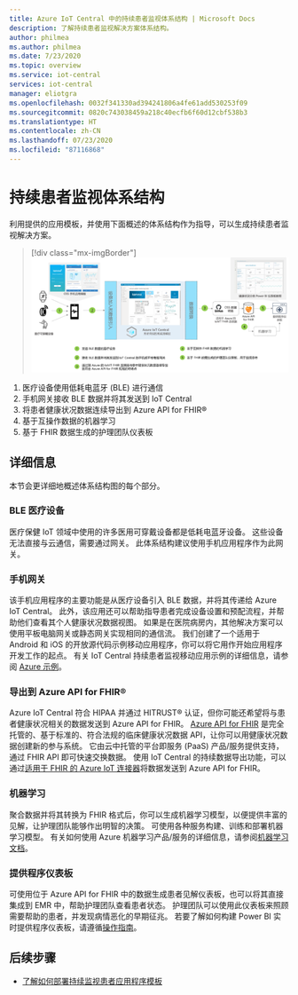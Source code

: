 ```yaml
---
title: Azure IoT Central 中的持续患者监视体系结构 | Microsoft Docs
description: 了解持续患者监视解决方案体系结构。
author: philmea
ms.author: philmea
ms.date: 7/23/2020
ms.topic: overview
ms.service: iot-central
services: iot-central
manager: eliotgra
ms.openlocfilehash: 0032f341330ad394241806a4fe61add530253f09
ms.sourcegitcommit: 0820c743038459a218c40ecfb6f60d12cbf538b3
ms.translationtype: HT
ms.contentlocale: zh-CN
ms.lasthandoff: 07/23/2020
ms.locfileid: "87116868"
---
```

# <a name="continuous-patient-monitoring-architecture"></a>持续患者监视体系结构



利用提供的应用模板，并使用下面概述的体系结构作为指导，可以生成持续患者监视解决方案。

>[!div class="mx-imgBorder"] 
>![CPM 体系结构](media/cpm-architecture.png)

1. 医疗设备使用低耗电蓝牙 (BLE) 进行通信
1. 手机网关接收 BLE 数据并将其发送到 IoT Central
1. 将患者健康状况数据连续导出到 Azure API for FHIR&reg;
1. 基于互操作数据的机器学习
1. 基于 FHIR 数据生成的护理团队仪表板

## <a name="details"></a>详细信息
本节会更详细地概述体系结构图的每个部分。

### <a name="ble-medical-devices"></a>BLE 医疗设备
医疗保健 IoT 领域中使用的许多医用可穿戴设备都是低耗电蓝牙设备。 这些设备无法直接与云通信，需要通过网关。 此体系结构建议使用手机应用程序作为此网关。 

### <a name="mobile-phone-gateway"></a>手机网关
该手机应用程序的主要功能是从医疗设备引入 BLE 数据，并将其传递给 Azure IoT Central。 此外，该应用还可以帮助指导患者完成设备设置和预配流程，并帮助他们查看其个人健康状况数据视图。 如果是在医院病房内，其他解决方案可以使用平板电脑网关或静态网关实现相同的通信流。 我们创建了一个适用于 Android 和 iOS 的开放源代码示例移动应用程序，你可以将它用作开始应用程序开发工作的起点。 有关 IoT Central 持续患者监视移动应用示例的详细信息，请参阅 [Azure 示例](https://docs.microsoft.com/samples/iot-for-all/iotc-cpm-sample/iotc-cpm-sample/)。

### <a name="export-to-azure-api-for-fhirreg"></a>导出到 Azure API for FHIR&reg;
Azure IoT Central 符合 HIPAA 并通过 HITRUST&reg; 认证，但你可能还希望将与患者健康状况相关的数据发送到 Azure API for FHIR。 [Azure API for FHIR](../../healthcare-apis/overview.md) 是完全托管的、基于标准的、符合法规的临床健康状况数据 API，让你可以用健康状况数据创建新的参与系统。 它由云中托管的平台即服务 (PaaS) 产品/服务提供支持，通过 FHIR API 即可快速交换数据。 使用 IoT Central 的持续数据导出功能，可以通过[适用于 FHIR 的 Azure IoT 连接器](https://docs.microsoft.com/azure/healthcare-apis/iot-fhir-portal-quickstart)将数据发送到 Azure API for FHIR。

### <a name="machine-learning"></a>机器学习
聚合数据并将其转换为 FHIR 格式后，你可以生成机器学习模型，以便提供丰富的见解，让护理团队能够作出明智的决策。 可使用各种服务构建、训练和部署机器学习模型。 有关如何使用 Azure 机器学习产品/服务的详细信息，请参阅[机器学习文档](../../machine-learning/index.yml)。

### <a name="provider-dashboard"></a>提供程序仪表板
可使用位于 Azure API for FHIR 中的数据生成患者见解仪表板，也可以将其直接集成到 EMR 中，帮助护理团队查看患者状态。 护理团队可以使用此仪表板来照顾需要帮助的患者，并发现病情恶化的早期征兆。 若要了解如何构建 Power BI 实时提供程序仪表板，请遵循[操作指南](howto-health-data-triage.md)。

## <a name="next-steps"></a>后续步骤
* [了解如何部署持续监视患者应用程序模板](tutorial-continuous-patient-monitoring.md)